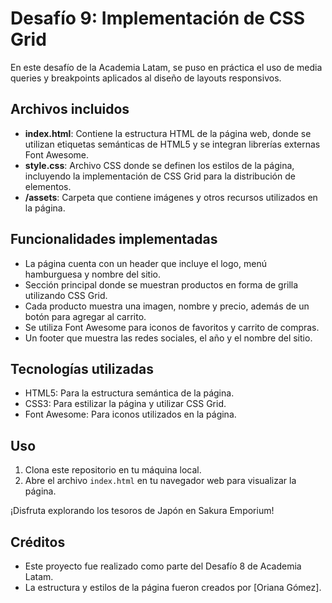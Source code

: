 # Desafío 9: Implementación de CSS Grid

En este desafío de la Academia Latam, se puso en práctica el uso de media queries y breakpoints aplicados al diseño de layouts responsivos.

## Archivos incluidos

- **index.html**: Contiene la estructura HTML de la página web, donde se utilizan etiquetas semánticas de HTML5 y se integran librerías externas  Font Awesome.
- **style.css**: Archivo CSS donde se definen los estilos de la página, incluyendo la implementación de CSS Grid para la distribución de elementos.
- **/assets**: Carpeta que contiene imágenes y otros recursos utilizados en la página.

## Funcionalidades implementadas

- La página cuenta con un header que incluye el logo, menú hamburguesa y nombre del sitio.
- Sección principal donde se muestran productos en forma de grilla utilizando CSS Grid.
- Cada producto muestra una imagen, nombre y precio, además de un botón para agregar al carrito.
- Se utiliza Font Awesome para iconos de favoritos y carrito de compras.
- Un footer que muestra las redes sociales, el año y el nombre del sitio.

## Tecnologías utilizadas

- HTML5: Para la estructura semántica de la página.
- CSS3: Para estilizar la página y utilizar CSS Grid.
- Font Awesome: Para iconos utilizados en la página.

## Uso

1. Clona este repositorio en tu máquina local.
2. Abre el archivo `index.html` en tu navegador web para visualizar la página.

¡Disfruta explorando los tesoros de Japón en Sakura Emporium!


## Créditos

- Este proyecto fue realizado como parte del Desafío 8 de Academia Latam.
- La estructura y estilos de la página fueron creados por [Oriana Gómez].
